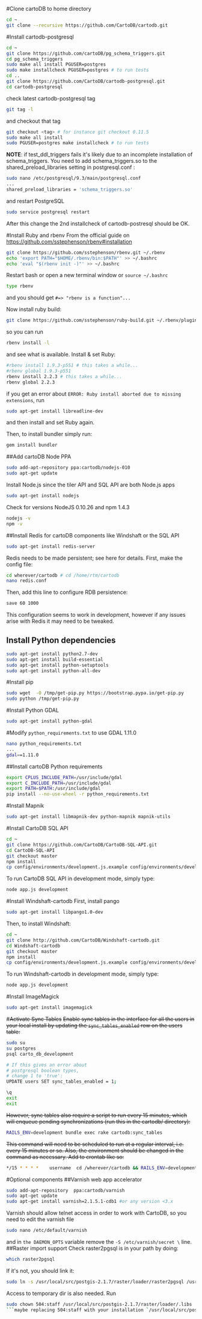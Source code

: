 #Clone cartoDB to home directory
```bash
cd ~
git clone --recursive https://github.com/CartoDB/cartodb.git
```

#Install cartodb-postgresql
```bash
cd ~
git clone https://github.com/cartoDB/pg_schema_triggers.git
cd pg_schema_triggers
sudo make all install PGUSER=postgres
sudo make installcheck PGUSER=postgres # to run tests
cd ..
git clone https://github.com/CartoDB/cartodb-postgresql.git
cd cartodb-postgresql
```
check latest cartodb-postgresql tag
```bash
git tag -l
```
and checkout that  tag
```bash
git checkout <tag> # for instance git checkout 0.11.5
sudo make all install
sudo PGUSER=postgres make installcheck # to run tests
```

**NOTE**: if test_ddl_triggers fails it's likely due to an incomplete installation of schema_triggers. You need to add schema_triggers.so to the shared_preload_libraries setting in postgresql.conf :
```bash
sudo nano /etc/postgresql/9.3/main/postgresql.conf
...
shared_preload_libraries = 'schema_triggers.so'
```
and restart PostgreSQL
```bash
sudo service postgresql restart
```
After this change the 2nd installcheck of cartodb-postresql should be OK.

#Install Ruby and rbenv
From the official guide on https://github.com/sstephenson/rbenv#installation
```bash
git clone https://github.com/sstephenson/rbenv.git ~/.rbenv
echo 'export PATH="$HOME/.rbenv/bin:$PATH"' >> ~/.bashrc
echo 'eval "$(rbenv init -)"' >> ~/.bashrc
```
Restart bash or open a new terminal window or `source ~/.bashrc`
```bash
type rbenv
 ```
and you should get
`#=> "rbenv is a function"...`

Now install ruby build:
```bash
git clone https://github.com/sstephenson/ruby-build.git ~/.rbenv/plugins/ruby-build
```
so you can run 
```bash 
rbenv install -l
```
and see what is available. Install & set Ruby:
```bash
#rbenv install 1.9.3-p551 # this takes a while...
#rbenv global 1.9.3-p551
rbenv install 2.2.3 # this takes a while...
rbenv global 2.2.3
```
if you get an error about `ERROR: Ruby install aborted due to missing extensions`, run
```bash
sudo apt-get install libreadline-dev
```
and then install and set Ruby again.

Then, to install bundler simply run:
```bash
gem install bundler
```

##Add cartoDB Node PPA
```bash
sudo add-apt-repository ppa:cartodb/nodejs-010
sudo apt-get update
```
Install Node.js since the tiler API and SQL API are both Node.js apps
```bash
sudo apt-get install nodejs
```
Check for versions NodeJS 0.10.26 and npm 1.4.3
```bash
nodejs -v
npm -v
```

##Install Redis for cartoDB components like Windshaft or the SQL API
```bash
sudo apt-get install redis-server
```
Redis needs to be made persistent; see here for details. First, make the config file:
```bash
cd wherever/cartodb # cd /home/rtm/cartodb
nano redis.conf
```
Then, add this line to configure RDB persistence:
```bash
save 60 1000
```
This configuration seems to work in development, however if any issues arise with Redis it may need to be tweaked.

## Install Python dependencies
```bash
sudo apt-get install python2.7-dev
sudo apt-get install build-essential
sudo apt-get install python-setuptools
sudo apt-get install python-all-dev
```
#Install pip
```bash
sudo wget  -O /tmp/get-pip.py https://bootstrap.pypa.io/get-pip.py
sudo python /tmp/get-pip.py
```

#Install Python GDAL
```bash
sudo apt-get install python-gdal
```
#Modify `python_requirements.txt` to use GDAL 1.11.0
```bash
nano python_requirements.txt
...
gdal==1.11.0
```
##Install cartoDB Python requirements
```bash
export CPLUS_INCLUDE_PATH=/usr/include/gdal
export C_INCLUDE_PATH=/usr/include/gdal
export PATH=$PATH:/usr/include/gdal
pip install --no-use-wheel -r python_requirements.txt
```
#Install Mapnik
```bash
sudo apt-get install libmapnik-dev python-mapnik mapnik-utils
```
#Install CartoDB SQL API
```bash
cd ~
git clone https://github.com/CartoDB/CartoDB-SQL-API.git
cd CartoDB-SQL-API
git checkout master
npm install
cp config/environments/development.js.example config/environments/development.js
```
To run CartoDB SQL API in development mode, simply type:
```bash
node app.js development
```
#Install Windshaft-cartodb
First, install pango
```bash
sudo apt-get install libpango1.0-dev
```
Then, to install Windshaft:
```bash
cd ~
git clone http://github.com/CartoDB/Windshaft-cartodb.git
cd Windshaft-cartodb
git checkout master
npm install
cp config/environments/development.js.example config/environments/development.js
```
To run Windshaft-cartodb in development mode, simply type:
```bash
node app.js development
```
#Install ImageMagick
```bash
sudo apt-get install imagemagick
```
#~~Activate Sync Tables~~
~~Enable sync tables in the interface for all the users in your local install by updating the `sync_tables_enabled` row on the users table:~~
```bash
sudo su
su postgres
psql carto_db_development

# If this gives an error about
# postgresql boolean types,
# change 1 to 'true':
UPDATE users SET sync_tables_enabled = 1;

\q
exit
exit
```
~~However, sync tables also require a script to run every 15 minutes, which will enqueue pending synchronizations (run this in the cartodb/ directory):~~
```bash
RAILS_ENV=development bundle exec rake cartodb:sync_tables
```
~~This command will need to be scheduled to run at a regular interval, i.e. every 15 minutes or so. Also, the environment should be changed in the command as necessary. Add to crontab like so:~~
```bash
*/15 * * * *    username  cd /wherever/cartodb && RAILS_ENV=development bundle exec rake cartodb:sync_tables
```
#Optional components
##Varnish web app accelerator
```bash
sudo add-apt-repository  ppa:cartodb/varnish
sudo apt-get update
sudo apt-get install varnish=2.1.5.1-cdb1 #or any version <3.x
```
Varnish should allow telnet access in order to work with CartoDB, so you need to edit the varnish file 
```bash
sudo nano /etc/default/varnish
```
and in `the DAEMON_OPTS` variable remove the `-S /etc/varnish/secret \` line.
##Raster import support
Check raster2pgsql is in your path by doing:
```bash
which raster2pgsql
```
If it's not, you should link it:
```bash
sudo ln -s /usr/local/src/postgis-2.1.7/raster/loader/raster2pgsql /usr/bin/.
```
Access to temporary dir is also needed. Run
```bash
sudo chown 504:staff /usr/local/src/postgis-2.1.7/raster/loader/.libs 
```maybe replacing 504:staff with your installation `/usr/local/src/postgis-2.1.7/raster/loader/` group and owner).
